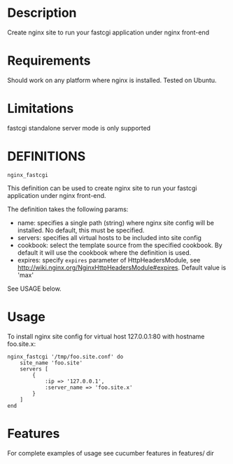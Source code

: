 Description
===
Create nginx site to run your fastcgi application under nginx front-end

Requirements
===
Should work on any platform where nginx is installed. Tested on Ubuntu.

Limitations
===
fastcgi standalone server mode is only supported

DEFINITIONS
===
``nginx_fastcgi``

This definition can be used to create nginx site to run your fastcgi application under nginx front-end.
 
The definition takes the following params:
 
* name: specifies a single path (string) where nginx site config will be installed. No default, this must be specified.
* servers: specifies all virtual hosts to be included into site config
* cookbook: select the template source from the specified cookbook. By default it will use the cookbook where the definition is used.
* expires: specify `expires` parameter of HttpHeadersModule, see http://wiki.nginx.org/NginxHttpHeadersModule#expires. Default value is 'max'

See USAGE below.

Usage
===

To install nginx site config for virtual host 127.0.0.1:80 with hostname foo.site.x:
    
    nginx_fastcgi '/tmp/foo.site.conf' do
        site_name 'foo.site'
        servers [
            {
                :ip => '127.0.0.1',
                :server_name => 'foo.site.x'
            }
        ]
    end


Features
===

For complete examples of usage see cucumber features in features/ dir

